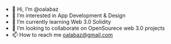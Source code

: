 - 👋 Hi, I’m @oalabaz
- 👀 I’m interested in App Development & Design
- 🌱 I’m currently learning Web 3.0 Solidity
- 💞️ I’m looking to collaborate on OpenSourece web 3.0 projects
- 📫 How to reach me oalabaz@gmail.com

<!---
oalabaz/oalabaz is a ✨ special ✨ repository because its `README.md` (this file) appears on your GitHub profile.
You can click the Preview link to take a look at your changes.
--->
